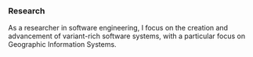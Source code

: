 ### Research

As a researcher in software engineering, I focus on the creation and advancement of variant-rich software systems, with a particular focus on Geographic Information Systems.